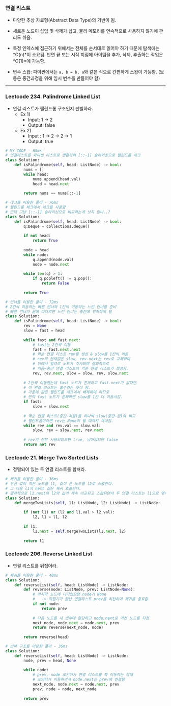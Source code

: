 ### 연결 리스트

* 다양한 추상 자료형(Abstract Data Type)의 기반이 됨.
* 새로운 노드이 삽입 및 삭제가 쉽고, 물리 메모리를 연속적으로 사용하지 않기에 관리도 쉬움.
* 특정 인덱스에 접근하기 위해서는 전체를 순서대로 읽어야 하기 때문에 탐색에는 *O(n)*이 소요됨. 반면 끝 또는 시작 지점에 아이템을 추가, 삭제, 추출하는 작업은 *O(1)*에 가능함.



* 변수 스왑: 파이썬에서는 `a, b = b, a`와 같은 식으로 간편하게 스왑이 가능함. (보통은 중간과정을 위해 임시 변수를 만들어야 함)

---

### Leetcode 234. Palindrome Linked List

* 연결 리스트가 팰린드롬 구조인지 판별하라.
  * Ex 1)
    * Input: 1 -> 2
    * Output: false
  * Ex 2)
    * Input : 1 -> 2 -> 2 -> 1
    * Output: true

```python
# MY CODE - 68ms
# 연결리스트를 파이썬 리스트로 변환하여 [::-1] 슬라이싱으로 팰린드롬 체크
class Solution:
    def isPalindrome(self, head: ListNode) -> bool:
        nums = []
        while head:
            nums.append(head.val)
            head = head.next
        
        return nums == nums[::-1]
```

```python
# 데크를 이용한 풀이 - 76ms
# 팰린드롬 체크에서 데크를 사용함
# 근데 그냥 [::-1] 슬라이싱으로 비교하는게 낫지 않나..?
class Solution:
    def isPalindrome(self, head: ListNode) -> bool:
        q:Deque = collections.deque()
        
        if not head:
            return True
        
        node = head
        while node:
            q.append(node.val)
            node = node.next
        
        while len(q) > 1:
            if q.popleft() != q.pop():
                return False
        
        return True
```

```python
# 런너를 이용한 풀이 - 72ms
# 2칸씩 이동하는 빠른 런너와 1칸씩 이동하는 느린 런너를 준비
# 빠른 런너가 끝에 다다르면 느린 런너는 중간에 위치하게 됨
class Solution:
    def isPalindrome(self, head: ListNode) -> bool:
        rev = None
        slow = fast = head
        
        while fast and fast.next:
            # fast는 2칸씩 이동
            fast = fast.next.next
            # 역순 연결 리스트 rev를 생성 & slow를 1칸씩 이동
            # rev의 현재값은 slow, rev.next는 rev로 교체하며
            # 뒤에서 앞으로 노드가 추가되며 결과적으로
            # 처음~중간 연결 리스트의 역순 연결 리스트가 생성됨.
            rev, rev.next, slow = slow, rev, slow.next
        
        # 2칸씩 이동했는데 fast 노드가 존재하고 fast.next가 없다면
        # 이 연결 리스트는 홀수라는 뜻이 됨.
        # 가운데 값은 팰린드롬 체크에서 배제해야 하므로
        # 만약 fast 노드가 존재하면 slow를 1칸 더 이동시킴.
        if fast:
            slow = slow.next
        
        # 역순 연결 리스트(중간~처음)를 하나씩 slow(중간~끝)와 비교
        # 팰린드롬이라면 rev는 None이 될 때까지 꺼내짐.
        while rev and rev.val == slow.val:
            slow, rev = slow.next, rev.next
        
        # rev가 전부 사용되었으면 true, 남아있으면 false
        return not rev
```

### Leetcode 21. Merge Two Sorted Lists

* 정렬되어 있는 두 연결 리스트를 합쳐라.

```python
# 재귀를 이용한 풀이 - 36ms
# 우선 값이 작은 노드를 l1, 값이 큰 노드를 l2로 스왑한다.
# 그 다음 l1의 next 값은 재귀 호출한다.
# 결과적으로 l1.next와 l2의 값이 계속 비교되고 스왑되면서 두 연결 리스트는 l1으로 엮이게 된다.
class Solution:
    def mergeTwoLists(self, l1: ListNode, l2: ListNode) -> ListNode:
        
        if (not l1) or (l2 and l1.val > l2.val):
            l2, l1 = l1, l2
        
        if l1:
            l1.next = self.mergeTwoLists(l1.next, l2)
        
        return l1
```

### Leetcode 206. Reverse Linked List

* 연결 리스트를 뒤집어라.

```python
# 재귀를 이용한 풀이 - 40ms
class Solution:
    def reverseList(self, head: ListNode) -> ListNode:
        def reverse(node: ListNode, prev: ListNode=None):
            # 마지막 노드에 다다랐으면 node가 None
            #   -> 뒤집기가 끝난 연결리스트 prev를 리턴하여 재귀를 종료함
            if not node:
                return prev
            
            # 다음 노드를 새 변수에 할당하고 node.next로 이전 노드를 지정
            next_node, node.next = node.next, prev
            return reverse(next_node, node)
        
        return reverse(head)
```

```python
# 반복 구조를 이용한 풀이 - 36ms
class Solution:
    def reverseList(self, head: ListNode) -> ListNode:
        node, prev = head, None
        
        while node:
            # prev, node 포인터가 연결 리스트를 쭉 이동하는 형태
            # 포인터가 이동하면서 node.next는 prev에 연결됨
            next_node, node.next = node.next, prev
            prev, node = node, next_node
            
        return prev
```